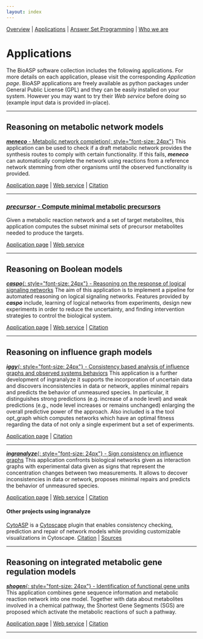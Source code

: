```yaml
---
layout: index
---
```

[Overview](http://bioasp.github.io/index.html) \| [Applications](http://bioasp.github.io/apps.html) \| [Answer Set Programming](http://bioasp.github.io/index.html) \| [Who we are](http://bioasp.github.io/index.html)

# Applications
The BioASP software collection includes the following applications. For more details on each application, please visit the corresponding <em>Application page</em>. BioASP applications are freely available as python packages under General Public License (GPL) and they can be easily installed on your system. However you may want to try their <em>Web service</em> before doing so (example input data is provided in-place).

***

## Reasoning on metabolic network models

[**_meneco_** - Metabolic network completion{: style="font-size: 24px"}](http://bioasp.github.io/meneco)
This application can be used to check if a draft metabolic network provides the synthesis routes to comply with certain functionality. If this fails, **_meneco_** can automatically complete the network using reactions from a reference network stemming from other organisms until the observed functionality is provided.

[Application page](http://bioasp.github.io/meneco) \| 
[Web service](http://mobyle.genouest.org/cgi-bin/Mobyle/portal.py#forms::meneco) \|  [Citation](http://dx.doi.org/10.1007/978-3-642-40564-8_25)

***

### [**_precursor_** - Compute minimal metabolic precursors](http://bioasp.github.io/precursor) ###
Given a metabolic reaction network and a set of target metabolites, this application computes the subset minimal sets of precursor metabolites needed to produce the targets.

[Application page](http://bioasp.github.io/precursor) \|
[Web service](http://mobyle.genouest.org/cgi-bin/Mobyle/portal.py#forms::precursor)

***

## Reasoning on Boolean models

[**_caspo_**{: style="font-size: 24px"} - Reasoning on the response of logical signaling networks](http://bioasp.github.io/caspo)
The aim of this application is to implement a pipeline for automated reasoning on logical signaling networks. Features provided by **_caspo_** include, learning of logical networks from experiments, design new experiments in order to reduce the uncertainty, and finding intervention strategies to control the biological system.

[Application page](http://bioasp.github.io/caspo) \|
[Web service](http://mobyle.genouest.org/cgi-bin/Mobyle/portal.py#forms::caspo-learn) \| [Citation](http://dx.doi.org/10.1093/bioinformatics/btt393)

***

## Reasoning on influence graph models

[**_iggy_**{: style="font-size: 24px"} - Consistency based analysis of influence graphs and observed systems behaviors](http://bioasp.github.io/iggy)
This application is a further development of ingranalyze it supports the incorporation of uncertain data and
 discovers inconsistencies in data or network, applies minimal repairs and predicts the behavior of unmeasured species. In particular, it distinguishes strong predictions (e.g. increase of a node level) and
weak predictions (e.g., node level increases or remains unchanged) enlarging the overall predictive power of the approach. Also included is a the tool opt_graph which computes networks which have an optimal fitness regarding the data of not only a single experiment but a set of experiments.

[Application page](http://bioasp.github.io/iggy) \|
[Citation](http://dx.doi.org/10.1186/s12859-015-0733-7)

***

[**_ingranalyze_**{: style="font-size: 24px"} - Sign consistency on influence graphs](http://bioasp.github.io/ingranalyze)
This application confronts biological networks given as interaction graphs with
experimental data given as signs that represent the concentration changes between two measurements.
It allows to decover inconsistencies in data or network, proposes minimal repairs and
 predicts the behavior of unmeasured species.

[Application page](http://bioasp.github.io/ingranalyze) \| 
[Web service](http://mobyle.genouest.org/cgi-bin/Mobyle/portal.py#forms::ingranalyze) \| [Citation](http://dx.doi.org/10.1007/978-3-540-89982-2_19)


#### Other projects using ingranalyze
[CytoASP](http://dx.doi.org/10.1186/s12918-015-0179-6) is a [Cytoscape](http://www.cytoscape.org/) plugin that enables consistency checking, prediction and repair of network models while providing customizable visualizations in Cytoscape.
[Citation](http://dx.doi.org/10.1186/s12918-015-0179-6) \| 
[Sources](https://bitbucket.org/akittas/cytoasp)

***

## Reasoning on integrated metabolic gene regulation models

[**_shogen_**{: style="font-size: 24px"} - Identification of functional gene units](http://bioasp.github.io/shogen)
This application combines gene sequence information and metabolic reaction network into one model.
Together with data about metabolites involved in a chemical pathway,
 the Shortest Gene Segments (SGS) are proposed which activate the metabolic reactions of such a pathway.

[Application page](http://bioasp.github.io/shogen) \|
[Web service](http://mobyle.genouest.org/cgi-bin/Mobyle/portal.py#forms::shogen) \| [Citation](http://dx.doi.org/10.1007/978-3-642-40564-8_21)

***


